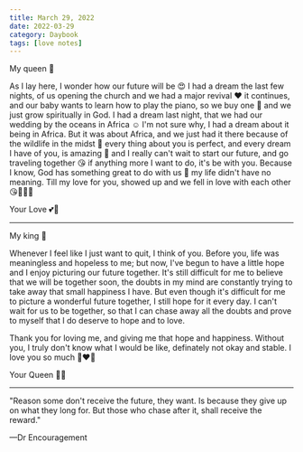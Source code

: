 ```yaml
---
title: March 29, 2022
date: 2022-03-29
category: Daybook
tags: [love notes]
---
```

My queen 👑

As I lay here, I wonder how our future will be 😍 I had a dream the last few nights, of us opening the church and we had a major revival ❤️ it continues, and our baby wants to learn how to play the piano, so we buy one 🥺 and we just grow spiritually in God.<!--more--> I had a dream last night, that we had our wedding by the oceans in Africa ☺️ I'm not sure why, I had a dream about it being in Africa. But it was about Africa, and we just had it there because of the wildlife in the midst 🥺 every thing about you is perfect, and every dream I have of you, is amazing 🤩 and I really can't wait to start our future, and go traveling together 😘 if anything more I want to do, it's be with you. Because I know, God has something great to do with us 💍 my life didn't have no meaning. Till my love for you, showed up and we fell in love with each other 😘🥺👑💍

Your Love 💕💍

---

My king 👑

Whenever I feel like I just want to quit, I think of you. Before you, life was meaningless and hopeless to me; but now, I've begun to have a little hope and I enjoy picturing our future together. It's still difficult for me to believe that we will be together soon, the doubts in my mind are constantly trying to take away that small happiness I have. But even though it's difficult for me to picture a wonderful future together, I still hope for it every day. I can't wait for us to be together, so that I can chase away all the doubts and prove to myself that I do deserve to hope and to love.

Thank you for loving me, and giving me that hope and happiness. Without you, I truly don't know what I would be like, definately not okay and stable. I love you so much 💋❤‍🔥

Your Queen 👑💍

---

"Reason some don't receive the future, they want. Is because they give up on what they long for. But those who chase after it, shall receive the reward."

—Dr Encouragement